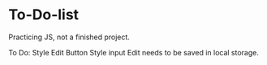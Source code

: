 # To-Do-list

Practicing JS, not a finished project. 

To Do:
Style Edit Button
Style input
Edit needs to be saved in local storage.
